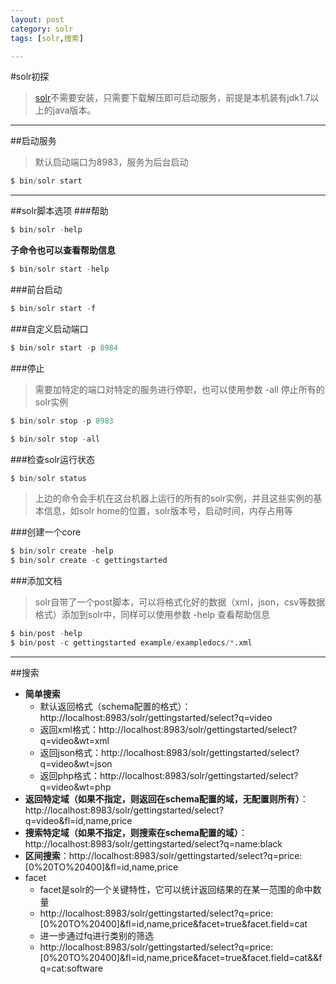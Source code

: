 ```yaml
---
layout: post
category: solr
tags: [solr,搜索]

---
```


#solr初探

> [solr](http://lucene.apache.org/solr/)不需要安装，只需要下载解压即可启动服务，前提是本机装有jdk1.7以上的java版本。

- - -

##启动服务
>默认启动端口为8983，服务为后台启动

```awk
$ bin/solr start
```

- - -

##solr脚本选项
###帮助
```awk
$ bin/solr -help
```

**子命令也可以查看帮助信息**

```awk
$ bin/solr start -help
```
###前台启动
```awk
$ bin/solr start -f
```

###自定义启动端口
```awk
$ bin/solr start -p 8984
```
###停止

>需要加特定的端口对特定的服务进行停职，也可以使用参数 -all 停止所有的solr实例

```awk
$ bin/solr stop -p 8983
```

```awk
$ bin/solr stop -all
```

###检查solr运行状态

```awk
$ bin/solr status
```
>上边的命令会手机在这台机器上运行的所有的solr实例，并且这些实例的基本信息，如solr home的位置，solr版本号，启动时间，内存占用等

###创建一个core
```awk
$ bin/solr create -help
$ bin/solr create -c gettingstarted
```

###添加文档
>solr自带了一个post脚本，可以将格式化好的数据（xml，json，csv等数据格式）添加到solr中，同样可以使用参数 -help 查看帮助信息

```awk
$ bin/post -help
$ bin/post -c gettingstarted example/exampledocs/*.xml
```

- - -

##搜索

- **简单搜索**
	- 默认返回格式（schema配置的格式）：http://localhost:8983/solr/gettingstarted/select?q=video
	- 返回xml格式：http://localhost:8983/solr/gettingstarted/select?q=video&wt=xml
	- 返回json格式：http://localhost:8983/solr/gettingstarted/select?q=video&wt=json
	- 返回php格式：http://localhost:8983/solr/gettingstarted/select?q=video&wt=php
- **返回特定域（如果不指定，则返回在schema配置的域，无配置则所有）**：http://localhost:8983/solr/gettingstarted/select?q=video&fl=id,name,price
- **搜索特定域（如果不指定，则搜索在schema配置的域）**：http://localhost:8983/solr/gettingstarted/select?q=name:black
- **区间搜索**：http://localhost:8983/solr/gettingstarted/select?q=price:[0%20TO%20400]&fl=id,name,price
- facet
	- facet是solr的一个关键特性，它可以统计返回结果的在某一范围的命中数量
	- http://localhost:8983/solr/gettingstarted/select?q=price:[0%20TO%20400]&fl=id,name,price&facet=true&facet.field=cat
	- 进一步通过fq进行类别的筛选
	- http://localhost:8983/solr/gettingstarted/select?q=price:[0%20TO%20400]&fl=id,name,price&facet=true&facet.field=cat&&fq=cat:software
